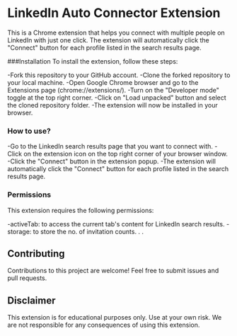 
# LinkedIn Auto Connector Extension
This is a Chrome extension that helps you connect with multiple people on LinkedIn with just one click. The extension will automatically click the "Connect" button for each profile listed in the search results page.

###Installation
To install the extension, follow these steps:

-Fork this repository to your GitHub account.
-Clone the forked repository to your local machine.
-Open Google Chrome browser and go to the Extensions page (chrome://extensions/).
-Turn on the "Developer mode" toggle at the top right corner.
-Click on "Load unpacked" button and select the cloned repository folder.
-The extension will now be installed in your browser.

### How to use?
-Go to the LinkedIn search results page that you want to connect with.
-Click on the extension icon on the top right corner of your browser window.
-Click the "Connect" button in the extension popup.
-The extension will automatically click the "Connect" button for each profile listed in the search results page.

### Permissions
This extension requires the following permissions:

-activeTab: to access the current tab's content for LinkedIn search results.
-storage: to store the no. of invitation counts.
.
.
## Contributing

Contributions to this project are welcome! Feel free to submit issues and pull requests.

## Disclaimer
This extension is for educational purposes only. Use at your own risk. We are not responsible for any consequences of using this extension.

